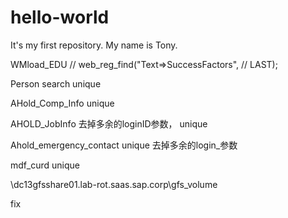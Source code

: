 # hello-world
It's my first repository.
My name is Tony.

WMload_EDU
//	web_reg_find("Text=>SuccessFactors", 
//		LAST);

Person search
unique

AHold_Comp_Info
unique

AHOLD_JobInfo
去掉多余的loginID参数，
unique

Ahold_emergency_contact
unique  去掉多余的login_参数

mdf_curd
unique

\\dc13gfsshare01.lab-rot.saas.sap.corp\gfs_volume

fix

